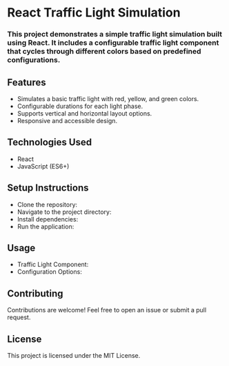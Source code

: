 # React Traffic Light Simulation
### This project demonstrates a simple traffic light simulation built using React. It includes a configurable traffic light component that cycles through different colors based on predefined configurations.

## Features
- Simulates a basic traffic light with red, yellow, and green colors.
- Configurable durations for each light phase.
- Supports vertical and horizontal layout options.
- Responsive and accessible design.
## Technologies Used
- React
- JavaScript (ES6+)

## Setup Instructions
- Clone the repository:
- Navigate to the project directory:
- Install dependencies:
- Run the application:
## Usage
- Traffic Light Component:
- Configuration Options:
## Contributing
Contributions are welcome! Feel free to open an issue or submit a pull request.

## License
This project is licensed under the MIT License.
